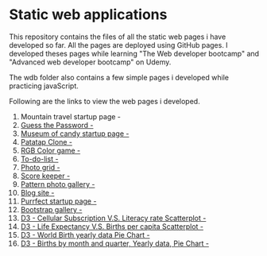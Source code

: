 # Static web applications

This repository contains the files of all the static web pages i have developed so far. All the pages are deployed using GitHub pages. I developed theses pages while learning "The Web developer bootcamp" and "Advanced web developer bootcamp" on Udemy.

The wdb folder also contains a few simple pages i developed while practicing javaScript. 

Following are the links to view the web pages i developed.

1. Mountain travel startup page - <a href='https://nishianand05.github.io/MountainTravelStartupPage/'>
2. Guess the Password           - <a href='https://nishianand05.github.io/guessThePassword/'>
3. Museum of candy startup page - <a href='https://nishianand05.github.io/Museum-of-candy/'>
4. Patatap Clone                - <a href='https://nishianand05.github.io/Patatap-clone/'>
5. RGB Color game               - <a href='https://nishianand05.github.io/wdb/Color-game/'> 
6. To-do-list                   - <a href='https://nishianand05.github.io/wdb/To-do-list-project/'>
7. Photo grid                   - <a href='https://nishianand05.github.io/wdb/Photo-grid/'>
8. Score keeper                 - <a href='https://nishianand05.github.io/wdb/Scorekeeper/'>
9. Pattern photo gallery        - <a href='https://nishianand05.github.io/Pattern/'>
10. Blog site                    - <a href='https://nishianand05.github.io/wdb/Blog/'>
11. Purrfect startup page        - <a href='https://nishianand05.github.io/wdb/Purrfect-startup/'>
12. Bootstrap gallery           - <a href='https://nishianand05.github.io/wdb/bootstrap-gallery.html'>
13. D3 - Cellular Subscription V.S. Literacy rate Scatterplot - <a href='https://nishianand05.github.io/D3-Scatterplots/CellularSubsVSLitRate/'>
14. D3 - Life Expectancy V.S. Births per capita Scatterplot - <a href='https://nishianand05.github.io/D3-Scatterplots/LifeExpVSBirthsPerCapita/'>
14. D3 - World Birth yearly data Pie Chart - <a href='https://nishianand05.github.io/D3-Piechart/WorldBirthData/'>
14. D3 - Births by month and quarter, Yearly data, Pie Chart - <a href='https://nishianand05.github.io/D3-Piechart/BirthsByMonth/'>
